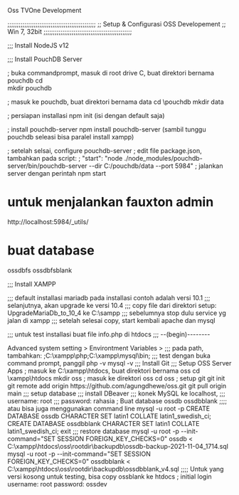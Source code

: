 Oss TVOne Development


;;;;;;;;;;;;;;;;;;;;;;;;;;;;;;;;;;;;;;;;;;;;;;;
;; Setup & Configurasi OSS Developement
;; Win 7, 32bit
;;;;;;;;;;;;;;;;;;;;;;;;;;;;;;;;;;;;;;;;;;;;;;;


;;; Install NodeJS v12



;;; Install PouchDB Server

; buka commandprompt, masuk di root drive C, buat direktori bernama pouchdb
cd \
mkdir pouchdb    


; masuk ke pouchdb, buat direktori bernama data
cd \pouchdb
mkdir data

; persiapan installasi
npm init   (isi dengan default saja)

; install pouchdb-server
npm install pouchdb-server                     (sambil tunggu pouchdb seleasi bisa paralel install xampp)

; setelah selsai, configure pouchdb-server
; edit file package.json, tambahkan pada script:
; "start": "node ./node_modules/pouchdb-server/bin/pouchdb-server --dir C:/pouchdb/data --port 5984" 
; jalankan server dengan perintah
npm start

# untuk menjalankan fauxton admin
http://localhost:5984/_utils/

# buat database 
ossdbfs
ossdbfsblank




;;; Install XAMPP

;;; default installasi mariadb pada installasi contoh adalah versi 10.1
;;; selanjutnya, akan upgrade ke versi 10.4
;;; copy file dari direktori setup: UpgradeMariaDb_to_10_4 ke C:\sampp
;;; sebelumnya stop dulu service yg jalan di xampp
;;; setelah selesai copy, start kembali apache dan mysql

;;; untuk test installasi buat file info.php di htdocs
;;; --(begin)--------
<?php
phpinfo();
;;; --(eof)--------


;;; cek dengan panggil
http://localhost/info.php


;;; setting global path environment
;;; klik kanan   My Computer > Advanced system setting > Environtment Variables > 
;;; pada path, tambahkan:
                             ;C:\xampp\php;C:\xampp\mysql\bin;


;;; test dengan buka command prompt, panggil
php -v
mysql -v






;;; Install Git 



;;; Setup OSS Server Apps

; masuk ke C:\xampp\htdocs, buat direktori bernama oss
cd \xampp\htdocs
mkdir oss

; masuk ke direktori oss
cd oss

; setup git
git init
git remote add origin https://github.com/agungdhewe/oss.git
git pull origin main




;;; setup database

;;; install DBeaver
;;; konek MySQL ke localhost,
;;; username: root
;;; password: rahasia


; Buat database
ossdb
ossdbblank

;;;; atau bisa juga menggunakan command line
mysql -u root -p

CREATE DATABASE ossdb CHARACTER SET latin1 COLLATE latin1_swedish_ci;
CREATE DATABASE ossdbblank CHARACTER SET latin1 COLLATE latin1_swedish_ci;
exit


;;; restore database
mysql -u root -p --init-command="SET SESSION FOREIGN_KEY_CHECKS=0" ossdb < C:\xampp\htdocs\oss\rootdir\backupdb\ossdb-backup-2021-11-04_1714.sql
mysql -u root -p --init-command="SET SESSION FOREIGN_KEY_CHECKS=0" ossdbblank < C:\xampp\htdocs\oss\rootdir\backupdb\ossdbblank_v4.sql





;;;; Untuk yang versi kosong untuk testing, bisa copy ossblank ke htdocs
; initial login
username: root
password: ossdev








